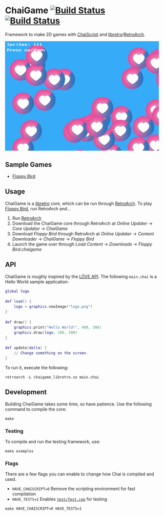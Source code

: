 # ChaiGame [![Build Status](https://travis-ci.org/RobLoach/ChaiGame.svg?branch=master)](https://travis-ci.org/RobLoach/ChaiGame) [![Build Status](http://buildbot.fiveforty.net/admin/buildbot/build/?name=chaigame)](https://img.shields.io/badge/platform-libretro-green.svg)

Framework to make 2D games with [ChaiScript](http://chaiscript.com/) and [libretro](https://www.libretro.com)/[RetroArch](http://retroarch.com).

![ChaiGame Benchmark Screenshot](examples/benchmark/screenshot.png)

## Sample Games

- [Floppy Bird](https://github.com/RobLoach/ChaiGame-FloppyBird)

## Usage

ChaiGame is a [libretro](https://www.libretro.com/) core, which can be run through [RetroArch](http://retroarch.com/). To play [Floppy Bird](https://github.com/RobLoach/ChaiGame-FloppyBird), run RetroArch and...

1. Run [RetroArch](http://retroarch.com/)
2. Download the ChaiGame core through RetroArch at *Online Updater* → *Core Updator* → *ChaiGame*
3. Download *Floppy Bird* through RetroArch at *Online Updater* → *Content Downloader* → *ChaiGame* → *Floppy Bird*
4. Launch the game over through *Load Content* → *Downloads* → *Floppy Bird.chaigame*

## API

ChaiGame is roughly inspired by the [LÖVE API](https://love2d.org/wiki/Main_Page). The following `main.chai` is a Hello World sample application:

``` lua
global logo

def load() {
	logo = graphics.newImage("logo.png")
}

def draw() {
    graphics.print("Hello World!", 400, 300)
    graphics.draw(logo, 100, 100)
}

def update(delta) {
	// Change something on the screen.
}
```

To run it, execute the following:

```
retroarch -L chaigame_libretro.so main.chai
```

## Development

Building ChaiGame takes some time, so have patience. Use the following command to compile the core:

```
make
```

### Testing

To compile and run the testing framework, use:

```
make examples
```

### Flags

There are a few flags you can enable to change how Chai is compiled and used.

- `HAVE_CHAISCRIPT=0` Remove the scripting environment for fast compilation
- `HAVE_TESTS=1` Enables [`test/Test.cpp`](Test.cpp) for testing

```
make HAVE_CHAISCRIPT=0 HAVE_TESTS=1
```
